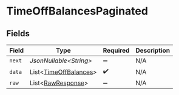 # TimeOffBalancesPaginated


## Fields

| Field                                                                | Type                                                                 | Required                                                             | Description                                                          |
| -------------------------------------------------------------------- | -------------------------------------------------------------------- | -------------------------------------------------------------------- | -------------------------------------------------------------------- |
| `next`                                                               | *JsonNullable\<String>*                                              | :heavy_minus_sign:                                                   | N/A                                                                  |
| `data`                                                               | List\<[TimeOffBalances](../../models/components/TimeOffBalances.md)> | :heavy_check_mark:                                                   | N/A                                                                  |
| `raw`                                                                | List\<[RawResponse](../../models/components/RawResponse.md)>         | :heavy_minus_sign:                                                   | N/A                                                                  |